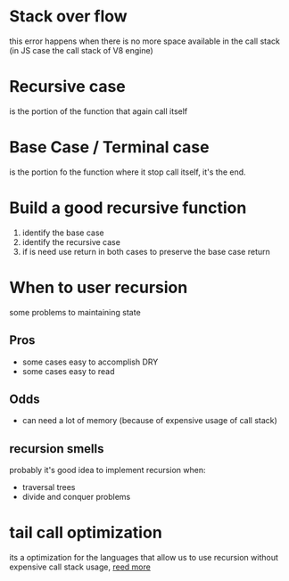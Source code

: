 # Stack over flow
this error happens when there is no more space available in the call stack (in JS case the call stack of V8 engine)

# Recursive case
is the portion of the function that again call itself

# Base Case / Terminal case
is the portion fo the function where it stop call itself, it's the end.

# Build a good recursive function
1. identify the base case
2. identify the recursive case
3. if is need use return in both cases to preserve the base case return 

# When to user recursion
some problems to maintaining state  
## Pros
- some cases easy to accomplish DRY
- some cases easy to read

## Odds
- can need a lot of memory (because of expensive usage of call stack)

## recursion smells
probably it's good idea to implement recursion when:
- traversal trees
- divide and conquer problems

# tail call optimization
its a optimization for the languages that allow us to use recursion without expensive call stack usage, [reed more](https://2ality.com/2015/06/tail-call-optimization.html)